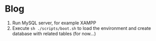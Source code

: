 # Blog
1) Run MySQL server, for example XAMPP
2) Execute `sh ./scripts/boot.sh` to load the environment and create database with related tables (for now...)
